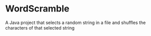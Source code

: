 # WordScramble
A Java project that selects a random string in a file and shuffles the characters of that selected string
